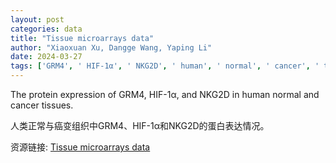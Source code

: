 ```yaml
---
layout: post
categories: data
title: "Tissue microarrays data"
author: "Xiaoxuan Xu, Dangge Wang, Yaping Li"
date: 2024-03-27
tags: ['GRM4', ' HIF-1α', ' NKG2D', ' human', ' normal', ' cancer', ' tissues']
---
```


The protein expression of GRM4, HIF-1α, and NKG2D in human normal and cancer tissues.

人类正常与癌变组织中GRM4、HIF-1α和NKG2D的蛋白表达情况。

资源链接: [Tissue microarrays data](https://doi.org/10.57760/sciencedb.17346)
